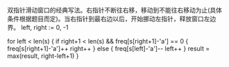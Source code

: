 
双指针滑动窗口的经典写法。右指针不断往右移，移动到不能往右移动为止(具体条件根据题目而定)。当右指针到最右边以后，开始挪动左指针，释放窗口左边界。
left, right := 0, -1

for left < len(s) {
    if right+1 < len(s) && freq[s[right+1]-'a'] == 0 {
        freq[s[right+1]-'a']++
        right++
    } else {
        freq[s[left]-'a']--
        left++
    }
    result = max(result, right-left+1)
}

